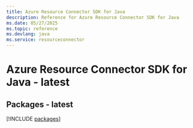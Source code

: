```yaml
---
title: Azure Resource Connector SDK for Java
description: Reference for Azure Resource Connector SDK for Java
ms.date: 05/27/2025
ms.topic: reference
ms.devlang: java
ms.service: resourceconnector
---
```

# Azure Resource Connector SDK for Java - latest
## Packages - latest
[!INCLUDE [packages](resource-connector-index.md)]